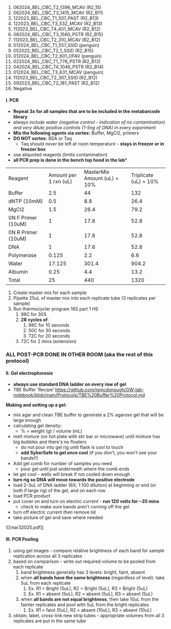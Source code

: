 1. 062024_BEL_CBC_T2_1396_MCAV (R2_15)
2. 062024_BEL_CBC_T3_1415_MCAV (R2_B11)
3. 122023_BEL_CBC_T1_507_PAST (R2_B13)
4. 122023_BEL_CBC_T3_532_MCAV (R2_B13)
5. 112023_BEL_CBC_T4_401_MCAV (R2_B12)
6. 082024_BEL_CBC_T3_1560_PSTR (R2_B15)
7. 112023_BEL_CBC_T2_310_MCAV (R2_B12)
8. 012024_BEL_CBC_T1_557_SSID (penguin)
9. 052022_BEL_CBC_T2_1_SSID (R2_B15)
10. 012024_BEL_CBC_T2_601_OFAV (penguin)
11. 022024_BEL_CBC_T1_776_PSTR (R2_B13)
12. 042024_BEL_CBC_T4_1046_PSTR (R2_B14)
13. 012024_BEL_CBC_T3_631_MCAV (penguin)
14. 112023_BEL_CBC_T2_307_SSID (R2_B12)
15. 092023_BEL_CBC_T2_181_PAST (R2_B12)
16. Negative
#### I. PCR

- **Repeat 3x for all samples that are to be included in the metabarcode library**
- *always include water (negative control - indication of no contamination) and very dilute positive controls (1-5ng of DNA) in every experiment*
- **Mix the following agents via vortex:** Buffer, MgCl2, primers
- **DO NOT vortex:** BSA or Taq
	- Taq should *never* be left at room temperature - **stays in freezer or in freezer box**
- use aliquoted reagents (limits contamination)
- **all PCR prep is done in the bench top hood in the lab***

|                    |                       |                             |                       |
| ------------------ | --------------------- | --------------------------- | --------------------- |
| Reagent            | Amount per 1 rxn (uL) | MasterMix Amount (uL) + 10% | Triplicate (uL) + 10% |
| Buffer             | 2.5                   | 44                          | 132                   |
| dNTP (10mM)        | 0.5                   | 8.8                         | 26.4                  |
| MgCl2              | 1.5                   | 26.4                        | 79.2                  |
| 0N F Primer (10uM) | 1                     | 17.6                        | 52.8                  |
| 0N R Primer (10uM) | 1                     | 17.6                        | 52.8                  |
| DNA                | 1                     | 17.6                        | 52.8                  |
| Polymerase         | 0.125                 | 2.2                         | 6.6                   |
| Water              | 17.125                | 301.4                       | 904.2                 |
| Albumin            | 0.25                  | 4.4                         | 13.2                  |
| Total              | 25                    | 440                         | 1320                  |
1. Create master mix for each sample
2. Pipette 25uL of master mix into each replicate tube (3 replicates per sample)
3. Run thermocycler program 16S part 1 HS
	1. 98C for 30S
	2. **28** **cycles of**:
		1. 98C for 10 seconds
		2. 50C for 30 seconds
		3. 72C for 20 seconds
	3. 72C for 2 mins (extension)

### **ALL POST-PCR DONE IN OTHER ROOM (aka the rest of this protocol)**


#### II. Gel electrophoresis
- **always use standard DNA ladder on every row of gel**
- TBE Buffer 'Recipe' https://github.com/jgmcdonough/GW-lab-notebook/blob/main/Protocols/TBE%20Buffer%20Protocol.md

**Making and setting up a gel:**
- mix agar and clean TBE buffer to generate a 2% agarose gel that will be large enough 
- calculating gel density:
	- % = weight (g) / volume (mL)
- melt mixture (on hot plate with stir bar or microwave) until mixture has big bubbles and there's no floaters
	- do not pour into gel rig until flask is cool to touch
	- **add SyberSafe to gel once cool** (if you don't, you won't see your bands!!)
- Add gel comb for number of samples you need
	- pour gel until just underneath where the comb ends
- let gel cool - wells will break if not cooled down enough
- **turn rig so DNA will move towards the positive electrode**
- load 2-3uL of DNA ladder (6X; 1:100 dilution) at beginning or end (or both if large rig) of the gel, and on each row
- load PCR product 
- put cover on and turn on electric current - **run 120 volts for ~35 mins**
	- check to make sure bands aren't running off the gel
- turn off electric current *then* remove lid
- take picture of gel and save where needed

![[mar32025.pdf]]

#### III. PCR Pooling
1. using gel images - compare relative brightness of each band for sample replication across all 3 replicates
2. based on comparison - write out required volume to be pooled from each replicate
	1. band brightness generally has 3 levels: bright, faint, absent
	2. when **all bands have the same brightness** (regardless of level): take 5uL from each replicate
		1. Ex. R1 = Bright (5uL), R2 = Bright (5uL), R3 = Bright (5uL)
		2. Ex. R1 = absent (5uL), R2 = absent (5uL), R3 = absent (5uL)
	3. when **all bands are not equal brightness**, then take 10uL from the fainter replicates and pool with 5uL from the bright replicates
		1. Ex. R1 = faint (5uL), R2 = absent (10uL), R3 = absent (10uL)
3. obtain, label, cross-link new strip tubes - appropriate volumes from all 3 replicates are put in the same tube
